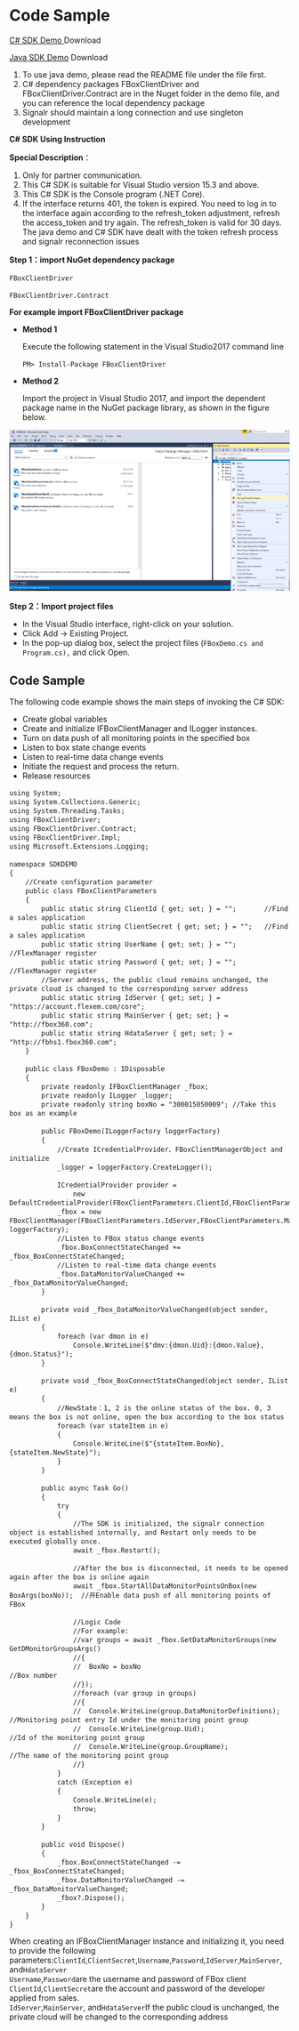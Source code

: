 # Code Sample

 [C\# SDK Demo ](http://download.flexem.net/fbox/sdk/csharp/demo.7z)Download

 [Java SDK Demo](http://download.flexem.net/fbox/sdk/java/Java-Demo.7z) Download

1. To use java demo, please read the README file under the file first.  
 2. C\# dependency packages FBoxClientDriver and FBoxClientDriver.Contract are in the Nuget folder in the demo file, and you can reference the local dependency package  
 3. Signalr should maintain a long connection and use singleton development

 **C\# SDK Using Instruction**

 **Special Description**：  
 1. Only for partner communication.  
 2. This C\# SDK is suitable for Visual Studio version 15.3 and above.  
 3. This C\# SDK is the Console program \(.NET Core\).  
 4. If the interface returns 401, the token is expired. You need to log in to the interface again according to the refresh\_token adjustment, refresh the access\_token and try again. The refresh\_token is valid for 30 days. The java demo and C\# SDK have dealt with the token refresh process and signalr reconnection issues

 **Step 1：import NuGet dependency package**

`FBoxClientDriver`

`FBoxClientDriver.Contract`  


**For example import FBoxClientDriver package**

* **Method 1**

   Execute the following statement in the Visual Studio2017 command line  


   `PM> Install-Package FBoxClientDriver`  

* **Method 2**

   Import the project in Visual Studio 2017, and import the dependent package name in the NuGet package library, as shown in the figure below.

![](../../../../.gitbook/assets/image%20%2818%29.png)

 **Step 2：Import project files** 

* In the Visual Studio interface, right-click on your solution.
* Click Add -&gt; Existing Project.
* In the pop-up dialog box, select the project files \(`FBoxDemo.cs and Program.cs),` and click Open.

## **Code Sample** <a id="&#x4EE3;&#x7801;&#x793A;&#x4F8B;"></a>

The following code example shows the main steps of invoking the C\# SDK:

* Create global variables
* Create and initialize IFBoxClientManager and ILogger instances.
* Turn on data push of all monitoring points in the specified box
* Listen to box state change events
* Listen to real-time data change events
* Initiate the request and process the return.
* Release resources

```text
using System;
using System.Collections.Generic;
using System.Threading.Tasks;
using FBoxClientDriver;
using FBoxClientDriver.Contract;
using FBoxClientDriver.Impl;
using Microsoft.Extensions.Logging;

namespace SDKDEMO
{
    //Create configuration parameter
    public class FBoxClientParameters
    {
        public static string ClientId { get; set; } = "";       //Find a sales application
        public static string ClientSecret { get; set; } = "";   //Find a sales application
        public static string UserName { get; set; } = "";       //FlexManager register
        public static string Password { get; set; } = "";       //FlexManager register
        //Server address, the public cloud remains unchanged, the private cloud is changed to the corresponding server address
        public static string IdServer { get; set; } = "https://account.flexem.com/core";
        public static string MainServer { get; set; } = "http://fbox360.com";
        public static string HdataServer { get; set; } = "http://fbhs1.fbox360.com";
    }

    public class FBoxDemo : IDisposable
    {
        private readonly IFBoxClientManager _fbox;
        private readonly ILogger _logger;
        private readonly string boxNo = "300015050009"; //Take this box as an example

        public FBoxDemo(ILoggerFactory loggerFactory)
        {
            //Create ICredentialProvider、FBoxClientManagerObject and initialize
            _logger = loggerFactory.CreateLogger();

            ICredentialProvider provider =
                new DefaultCredentialProvider(FBoxClientParameters.ClientId,FBoxClientParameters.ClientSecret,FBoxClientParameters.UserName,FBoxClientParameters.Password);
            _fbox = new FBoxClientManager(FBoxClientParameters.IdServer,FBoxClientParameters.MainServer,FBoxClientParameters.HdataServer,provider,Guid.NewGuid().ToString("N"), loggerFactory);
            //Listen to FBox status change events
            _fbox.BoxConnectStateChanged += _fbox_BoxConnectStateChanged;
            //Listen to real-time data change events
            _fbox.DataMonitorValueChanged += _fbox_DataMonitorValueChanged;
        }

        private void _fbox_DataMonitorValueChanged(object sender, IList e)
        {
            foreach (var dmon in e)
                Console.WriteLine($"dmv:{dmon.Uid}:{dmon.Value},{dmon.Status}");
        }

        private void _fbox_BoxConnectStateChanged(object sender, IList e)
        {
            //NewState：1, 2 is the online status of the box. 0, 3 means the box is not online, open the box according to the box status
            foreach (var stateItem in e)
            {
                Console.WriteLine($"{stateItem.BoxNo},{stateItem.NewState}");
            }
        }

        public async Task Go()
        {
            try
            {
                //The SDK is initialized, the signalr connection object is established internally, and Restart only needs to be executed globally once.
                await _fbox.Restart();

                //After the box is disconnected, it needs to be opened again after the box is online again
                await _fbox.StartAllDataMonitorPointsOnBox(new BoxArgs(boxNo));  //开Enable data push of all monitoring points of FBox

                //Logic Code
                //For example: 
                //var groups = await _fbox.GetDataMonitorGroups(new GetDMonitorGroupsArgs()
                //{
                //  BoxNo = boxNo                                   //Box number
                //});
                //foreach (var group in groups)
                //{
                //  Console.WriteLine(group.DataMonitorDefinitions); //Monitoring point entry Id under the monitoring point group
                //  Console.WriteLine(group.Uid);                    //Id of the monitoring point group
                //  Console.WriteLine(group.GroupName);              //The name of the monitoring point group
                //}
            }
            catch (Exception e)
            {
                Console.WriteLine(e);
                throw;
            }
        }

        public void Dispose()
        {
            _fbox.BoxConnectStateChanged -= _fbox_BoxConnectStateChanged;
            _fbox.DataMonitorValueChanged -= _fbox_DataMonitorValueChanged;
            _fbox?.Dispose();
        }
    }
}
```

When creating an IFBoxClientManager instance and initializing it, you need to provide the following parameters:`ClientId`,`ClientSecret`,`Username`,`Password`,`IdServer`,`MainServer`, and`HdataServer`  
`Username`,`Password`are the username and password of FBox client  
`ClientId`,`ClientSecret`are the account and password of the developer applied from sales.  
`IdServer`,`MainServer`, and`HdataServer`If the public cloud is unchanged, the private cloud will be changed to the corresponding address

